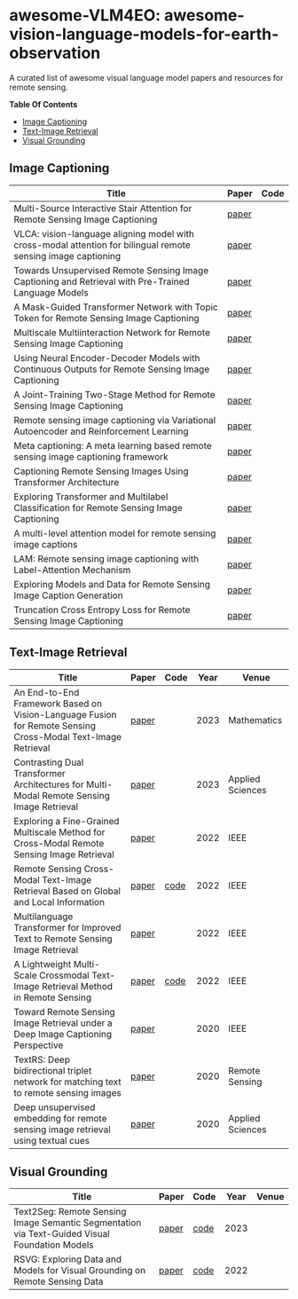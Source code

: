 # awesome-VLM4EO: awesome-vision-language-models-for-earth-observation  
A curated list of awesome visual language model papers and resources for remote sensing.

**Table Of Contents**
* [Image Captioning](#image-captioning)
* [Text-Image Retrieval](#text-image-retrieval)
* [Visual Grounding](#visual-grounding)

## Image Captioning
| Title                                                                        | Paper    | Code                                  |
| ------------------------------------------- | ----------------------------------------- | ------------------------------------------- |
| Multi-Source Interactive Stair Attention for Remote Sensing Image Captioning | [paper](https://www.mdpi.com/2072-4292/15/3/579) | []()|
| VLCA: vision-language aligning model with cross-modal attention for bilingual remote sensing image captioning | [paper](https://ieeexplore.ieee.org/document/10066217) | []()|
| Towards Unsupervised Remote Sensing Image Captioning and Retrieval with Pre-Trained Language Models | [paper](https://www.anlp.jp/proceedings/annual_meeting/2023/pdf_dir/B10-4.pdf) | []()|
| A Mask-Guided Transformer Network with Topic Token for Remote Sensing Image Captioning | [paper](https://www.mdpi.com/2072-4292/14/12/2939) | []()|
| Multiscale Multiinteraction Network for Remote Sensing Image Captioning | [paper](https://ieeexplore.ieee.org/document/9720234) | []()|
| Using Neural Encoder-Decoder Models with Continuous Outputs for Remote Sensing Image Captioning | [paper](https://ieeexplore.ieee.org/document/9714367) | []()|
| A Joint-Training Two-Stage Method for Remote Sensing Image Captioning | [paper](https://ieeexplore.ieee.org/document/9961235) | []()|
| Remote sensing image captioning via Variational Autoencoder and Reinforcement Learning | [paper](https://www.sciencedirect.com/science/article/abs/pii/S0950705120302586) | []()|
| Meta captioning: A meta learning based remote sensing image captioning framework | [paper](https://www.sciencedirect.com/science/article/abs/pii/S0924271622000351) | []()|
| Captioning Remote Sensing Images Using Transformer Architecture | [paper](https://ieeexplore.ieee.org/abstract/document/10067039) | []()|
| Exploring Transformer and Multilabel Classification for Remote Sensing Image Captioning | [paper](https://ieeexplore.ieee.org/document/9855519) | []()|
| A multi-level attention model for remote sensing image captions | [paper](https://www.mdpi.com/2072-4292/12/6/939) | []()|
| LAM: Remote sensing image captioning with Label-Attention Mechanism | [paper](https://www.mdpi.com/2072-4292/11/20/2349) | []()|
| Exploring Models and Data for Remote Sensing Image Caption Generation | [paper](https://arxiv.org/abs/1712.07835) | []()|
| Truncation Cross Entropy Loss for Remote Sensing Image Captioning | [paper](https://ieeexplore.ieee.org/document/9153154) | []()|


## Text-Image Retrieval

| Title                                                            | Paper                                                         | Code                                  | Year | Venue               |
| ----------------------------------------------------------------- | ------------------------------------------------------------- | ------------------------------------- | ---- | ------------------- |
| An End-to-End Framework Based on Vision-Language Fusion for Remote Sensing Cross-Modal Text-Image Retrieval | [paper](https://www.mdpi.com/2227-7390/11/10/2279) |  | 2023 | Mathematics |
| Contrasting Dual Transformer Architectures for Multi-Modal Remote Sensing Image Retrieval | [paper](https://www.mdpi.com/2076-3417/13/1/282) | | 2023 | Applied Sciences|
| Exploring a Fine-Grained Multiscale Method for Cross-Modal Remote Sensing Image Retrieval | [paper](https://arxiv.org/pdf/2204.09868.pdf) | | 2022 | IEEE |
| Remote Sensing Cross-Modal Text-Image Retrieval Based on Global and Local Information | [paper](https://arxiv.org/abs/2204.09860) | [code](https://github.com/xiaoyuan1996/GaLR) | 2022 | IEEE |
| Multilanguage Transformer for Improved Text to Remote Sensing Image Retrieval | [paper](https://ieeexplore.ieee.org/document/9925582) | | 2022 | IEEE |
| A Lightweight Multi-Scale Crossmodal Text-Image Retrieval Method in Remote Sensing | [paper](https://ieeexplore.ieee.org/document/9594840) | [code](https://github.com/xiaoyuan1996/retrievalSystem) | 2022 | IEEE |
| Toward Remote Sensing Image Retrieval under a Deep Image Captioning Perspective | [paper](https://ieeexplore.ieee.org/document/9154525)  |  | 2020 | IEEE |
| TextRS: Deep bidirectional triplet network for matching text to remote sensing images | [paper](https://www.mdpi.com/2072-4292/12/3/405) |  | 2020 | Remote Sensing |
| Deep unsupervised embedding for remote sensing image retrieval using textual cues | [paper](https://www.mdpi.com/2076-3417/10/24/8931) |  | 2020 | Applied Sciences |

## Visual Grounding
| Title                                                            | Paper                                                         | Code                                  | Year | Venue               |
| ----------------------------------------------------------------- | ------------------------------------------------------------- | ------------------------------------- | ---- | ------------------- |
| Text2Seg: Remote Sensing Image Semantic Segmentation via Text-Guided Visual Foundation Models | [paper](https://arxiv.org/abs/2304.10597) | [code](https://github.com/Douglas2Code/Text2Seg) | 2023    | 
| RSVG: Exploring Data and Models for Visual Grounding on Remote Sensing Data| [paper](https://arxiv.org/abs/2210.12634) | [code](https://github.com/ZhanYang-nwpu/RSVG-pytorch) | 2022|








